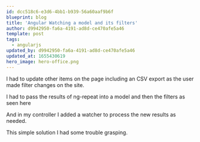 ```yaml
---
id: dcc518c6-e3d6-4bb1-b939-56a60aaf9b6f
blueprint: blog
title: 'Angular Watching a model and its filters'
author: d9942950-fa6a-4191-ad8d-ce470afe5a46
template: post
tags:
  - angularjs
updated_by: d9942950-fa6a-4191-ad8d-ce470afe5a46
updated_at: 1655430619
hero_image: hero-office.png
---
```

<p>I had to update other items on the page including an CSV export as the user made filter changes on the site.</p>

<p>I had to pass the results of ng-repeat into a model and then the filters as seen here</p>

<p><script src="https://gist.github.com/alnutile/9673298.js?file=index.html"></script></p>

<p>And in my controller I added a watcher to process the new results as needed.</p>

<p><script src="https://gist.github.com/alnutile/9673298.js?file=reportController.js"></script></p>

<p>This simple solution I had some trouble grasping.</p>
